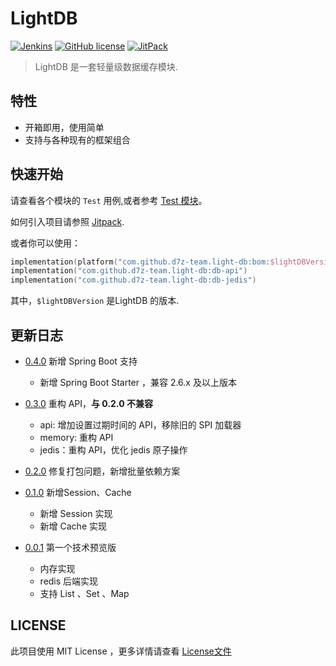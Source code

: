 # LightDB

<a href="https://github.com/d7z-team/light-db" target="_blank"><img alt="Jenkins" src="https://github.com/d7z-team/light-db/actions/workflows/task-push.yml/badge.svg?branch=main&color=green&style=flat-square"/></a>
<a href="LICENSE"><img alt="GitHub license" src="https://img.shields.io/github/license/d7z-team/light-db"></a>
<a href="https://jitpack.io/#d7z-team/light-db" target="_blank"> <img alt="JitPack" src="https://img.shields.io/jitpack/v/github/d7z-team/light-db"></a>


> LightDB 是一套轻量级数据缓存模块.

## 特性

- 开箱即用，使用简单
- 支持与各种现有的框架组合

## 快速开始

请查看各个模块的 `Test` 用例,或者参考 [Test 模块](./db-test)。

如何引入项目请参照 [Jitpack](https://jitpack.io/#d7z-team/light-db).

或者你可以使用：

```kotlin
implementation(platform("com.github.d7z-team.light-db:bom:$lightDBVersion"))
implementation("com.github.d7z-team.light-db:db-api")
implementation("com.github.d7z-team.light-db:db-jedis")
```

其中，`$lightDBVersion` 是LightDB 的版本.

## 更新日志

- [0.4.0](https://github.com/d7z-team/light-db/releases/tag/0.4.0) 新增 Spring Boot 支持
  - 新增 Spring Boot Starter ，兼容 2.6.x 及以上版本

- [0.3.0](https://github.com/d7z-team/light-db/releases/tag/0.3.0) 重构 API，**与 0.2.0 不兼容**
  - api: 增加设置过期时间的 API，移除旧的 SPI 加载器
  - memory: 重构 API
  - jedis：重构 API，优化 jedis 原子操作

- [0.2.0](https://github.com/d7z-team/light-db/releases/tag/0.2.0) 修复打包问题，新增批量依赖方案


- [0.1.0](https://github.com/d7z-team/light-db/releases/tag/0.1.0) 新增Session、Cache
  - 新增 Session 实现
  - 新增 Cache 实现

- [0.0.1](https://github.com/d7z-team/light-db/releases/tag/0.0.1) 第一个技术预览版
  - 内存实现
  - redis 后端实现
  - 支持 List 、Set 、Map

## LICENSE

此项目使用 MIT License ，更多详情请查看 [License文件](./LICENSE)

